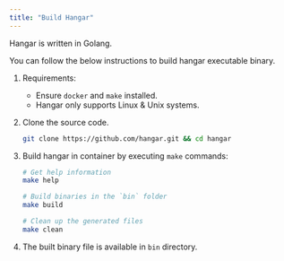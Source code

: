 ```yaml
---
title: "Build Hangar"
---
```


Hangar is written in Golang.

You can follow the below instructions to build hangar executable binary.

1. Requirements:

    - Ensure `docker` and `make` installed.
    - Hangar only supports Linux & Unix systems.

1. Clone the source code.
    ```bash
    git clone https://github.com/hangar.git && cd hangar
    ```
1. Build hangar in container by executing `make` commands:
    ```bash
    # Get help information
    make help

    # Build binaries in the `bin` folder
    make build

    # Clean up the generated files
    make clean
    ```
1. The built binary file is available in `bin` directory.
